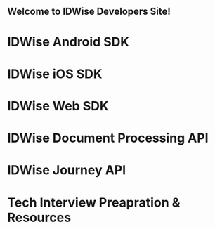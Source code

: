 ## Welcome to IDWise Developers Site!

# IDWise Android SDK
# IDWise iOS SDK
# IDWise Web SDK
# IDWise Document Processing API
# IDWise Journey API
# Tech Interview Preapration & Resources

